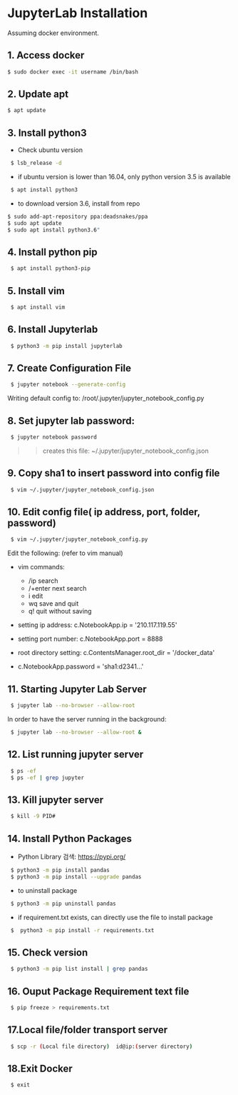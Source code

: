 # JupyterLab Installation

Assuming docker environment.

## 1. Access docker
``` bash
$ sudo docker exec -it username /bin/bash
```

## 2. Update apt
``` bash
$ apt update
```

## 3. Install python3
- Check ubuntu version
```bash
 $ lsb_release -d
```
- if ubuntu version is lower than 16.04, only python version 3.5 is available
``` bash
 $ apt install python3
```
- to download version 3.6, install from repo
``` bash
$ sudo add-apt-repository ppa:deadsnakes/ppa
$ sudo apt update
$ sudo apt install python3.6"
```

## 4. Install python pip
``` bash
 $ apt install python3-pip
```

## 5. Install vim
``` bash
 $ apt install vim
```

## 6. Install Jupyterlab
``` bash
 $ python3 -m pip install jupyterlab
```

## 7. Create Configuration File
``` bash
 $ jupyter notebook --generate-config
```
Writing default config to: /root/.jupyter/jupyter_notebook_config.py

## 8. Set jupyter lab password: ######
``` bash
 $ jupyter notebook password
```
>> creates this file: ~/.jupyter/jupyter_notebook_config.json

## 9. Copy sha1 to insert password into config file
``` bash
 $ vim ~/.jupyter/jupyter_notebook_config.json
```

## 10. Edit config file( ip address, port, folder, password)
``` bash
 $ vim ~/.jupyter/jupyter_notebook_config.py
```
Edit the following: (refer to vim manual)
- vim commands:
  + /ip search
  + /+enter next search
  + i edit
  + wq save and quit
  + q! quit without saving
  
- setting ip address: c.NotebookApp.ip = '210.117.119.55'
- setting port number: c.NotebookApp.port = 8888
- root directory setting: c.ContentsManager.root_dir = '/docker_data'
- c.NotebookApp.password = 'sha1:d2341...'

## 11. Starting Jupyter Lab Server
``` bash
 $ jupyter lab --no-browser --allow-root
```

In order to have the server running in the background:
``` bash
 $ jupyter lab --no-browser --allow-root &
```

## 12. List running jupyter server
``` bash
 $ ps -ef
 $ ps -ef | grep jupyter
```

## 13. Kill jupyter server
``` bash
 $ kill -9 PID#
```

## 14. Install Python Packages
- Python Library 검색: https://pypi.org/ 

``` bash
 $ python3 -m pip install pandas
 $ python3 -m pip install --upgrade pandas
```
- to uninstall package
``` bash
 $ python3 -m pip uninstall pandas
```
- if requirement.txt exists, can directly use the file to install package
```bash
 $  python3 -m pip install -r requirements.txt
```

## 15. Check version
``` bash
 $ python3 -m pip list install | grep pandas
```

## 16. Ouput Package Requirement text file
``` bash
 $ pip freeze > requirements.txt
```

## 17.Local file/folder transport server
```bash
 $ scp -r (Local file directory)  id@ip:(server directory)
```

## 18.Exit Docker
```bash
 $ exit
 ```

